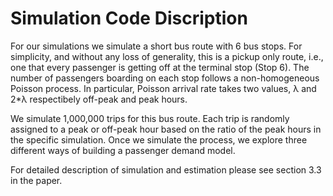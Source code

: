 # Simulation Code Discription


For our simulations we simulate a short bus route with 6 bus stops.
For simplicity, and without any loss of generality, this is a pickup
only route, i.e., one that every passenger is getting off at the terminal
stop (Stop 6). The number of passengers boarding on each stop follows a
non-homogeneous Poisson process. In particular, Poisson arrival rate takes two
values, &lambda; and 2*&lambda; respectibely off-peak and peak hours.

We simulate 1,000,000 trips for this bus route. Each trip is randomly
assigned to a peak or off-peak hour based on the ratio of
the peak hours in the specific simulation. Once we simulate the
process, we explore three different ways of building a passenger
demand model.


For detailed description of simulation and estimation please see section 3.3 in the paper. 

